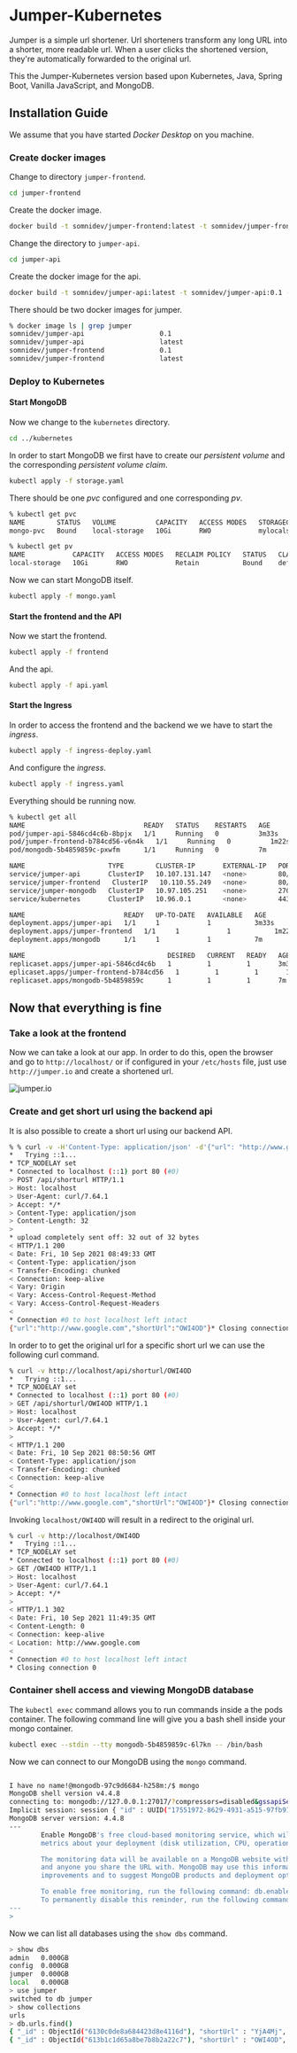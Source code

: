 # Jumper-Kubernetes

Jumper is a simple url shortener. Url shorteners transform any long URL into a shorter, more readable url. When a user clicks the shortened version, they're automatically forwarded to the original url.

This the Jumper-Kubernetes version based upon Kubernetes, Java, Spring Boot, Vanilla JavaScript, and MongoDB.

## Installation Guide

We assume that you have started _Docker Desktop_ on you machine.

### Create docker images

Change to directory `jumper-frontend`.

```bash
cd jumper-frontend
```

Create the docker image.

```bash
docker build -t somnidev/jumper-frontend:latest -t somnidev/jumper-frontend:0.1 -f Dockerfile .
```

Change the directory to `jumper-api`.

```bash
cd jumper-api
```

Create the docker image for the api.

```bash
docker build -t somnidev/jumper-api:latest -t somnidev/jumper-api:0.1 -f Dockerfile .
```

There should be two docker images for jumper.

```bash
% docker image ls | grep jumper                                                                  
somnidev/jumper-api                   0.1                                                     41889f012846   About a minute ago   196MB
somnidev/jumper-api                   latest                                                  41889f012846   About a minute ago   196MB
somnidev/jumper-frontend              0.1                                                     2ccbaf883b14   3 minutes ago        22.7MB
somnidev/jumper-frontend              latest                                                  2ccbaf883b14   3 minutes ago        22.7MB
```

### Deploy to Kubernetes

#### Start MongoDB

Now we change to the `kubernetes` directory.

```bash
cd ../kubernetes
```

In order to start MongoDB we first have to create our _persistent volume_ and the corresponding _persistent volume claim_.

```bash
kubectl apply -f storage.yaml
```

There should be one _pvc_ configured and one corresponding _pv_.

```bash
% kubectl get pvc
NAME        STATUS   VOLUME          CAPACITY   ACCESS MODES   STORAGECLASS     AGE
mongo-pvc   Bound    local-storage   10Gi       RWO            mylocalstorage   2m32s

% kubectl get pv 
NAME            CAPACITY   ACCESS MODES   RECLAIM POLICY   STATUS   CLAIM               STORAGECLASS     REASON   AGE
local-storage   10Gi       RWO            Retain           Bound    default/mongo-pvc   mylocalstorage            3m12s
```

Now we can start MongoDB itself.

```bash
kubectl apply -f mongo.yaml
```

#### Start the frontend and the API

Now we start the frontend.

```bash
kubectl apply -f frontend
```

And the api.

```bash
kubectl apply -f api.yaml
```

#### Start the Ingress

In order to access the frontend and the backend we we have to start the _ingress_.

```bash
kubectl apply -f ingress-deploy.yaml
```

And configure the _ingress_.

```bash
kubectl apply -f ingress.yaml
```

Everything should be running now.

```bash
% kubectl get all
NAME                              READY   STATUS    RESTARTS   AGE
pod/jumper-api-5846cd4c6b-8bpjx   1/1     Running   0          3m33s
pod/jumper-frontend-b784cd56-v6n4k   1/1     Running   0          1m22s
pod/mongodb-5b4859859c-pxwfm      1/1     Running   0          7m

NAME                     TYPE        CLUSTER-IP       EXTERNAL-IP   PORT(S)     AGE
service/jumper-api       ClusterIP   10.107.131.147   <none>        80/TCP      3m33s
service/jumper-frontend   ClusterIP   10.110.55.249   <none>        80/TCP      1m22s
service/jumper-mongodb   ClusterIP   10.97.105.251    <none>        27017/TCP   7m
service/kubernetes       ClusterIP   10.96.0.1        <none>        443/TCP     7d

NAME                         READY   UP-TO-DATE   AVAILABLE   AGE
deployment.apps/jumper-api   1/1     1            1           3m33s
deployment.apps/jumper-frontend   1/1     1            1           1m22s
deployment.apps/mongodb      1/1     1            1           7m

NAME                                    DESIRED   CURRENT   READY   AGE
replicaset.apps/jumper-api-5846cd4c6b   1         1         1       3m33s
eplicaset.apps/jumper-frontend-b784cd56   1         1         1       1m22
replicaset.apps/mongodb-5b4859859c      1         1         1       7m
```

## Now that everything is fine

### Take a look at the frontend

Now we can take a look at our app. In order to do this, open the browser and go to `http://localhost/` or if configured in your `/etc/hosts` file, just use `http://jumper.io` and create a shortened url.

![jumper.io](jumper.png)

### Create and get short url using the backend api

It is also possible to create a short url using our backend API.

```bash
% % curl -v -H'Content-Type: application/json' -d'{"url": "http://www.google.com"}' http://localhost/api/shorturl
*   Trying ::1...
* TCP_NODELAY set
* Connected to localhost (::1) port 80 (#0)
> POST /api/shorturl HTTP/1.1
> Host: localhost
> User-Agent: curl/7.64.1
> Accept: */*
> Content-Type: application/json
> Content-Length: 32
> 
* upload completely sent off: 32 out of 32 bytes
< HTTP/1.1 200 
< Date: Fri, 10 Sep 2021 08:49:33 GMT
< Content-Type: application/json
< Transfer-Encoding: chunked
< Connection: keep-alive
< Vary: Origin
< Vary: Access-Control-Request-Method
< Vary: Access-Control-Request-Headers
< 
* Connection #0 to host localhost left intact
{"url":"http://www.google.com","shortUrl":"OWI4OD"}* Closing connection 0
```

In order to to get the original url for a specific short url we can use the following curl command.

```bash
% curl -v http://localhost/api/shorturl/OWI4OD
*   Trying ::1...
* TCP_NODELAY set
* Connected to localhost (::1) port 80 (#0)
> GET /api/shorturl/OWI4OD HTTP/1.1
> Host: localhost
> User-Agent: curl/7.64.1
> Accept: */*
> 
< HTTP/1.1 200 
< Date: Fri, 10 Sep 2021 08:50:56 GMT
< Content-Type: application/json
< Transfer-Encoding: chunked
< Connection: keep-alive
< 
* Connection #0 to host localhost left intact
{"url":"http://www.google.com","shortUrl":"OWI4OD"}* Closing connection 0
```

Invoking `localhost/OWI4OD` will result in a redirect to the original url.

```bash
% curl -v http://localhost/OWI4OD             
*   Trying ::1...
* TCP_NODELAY set
* Connected to localhost (::1) port 80 (#0)
> GET /OWI4OD HTTP/1.1
> Host: localhost
> User-Agent: curl/7.64.1
> Accept: */*
> 
< HTTP/1.1 302 
< Date: Fri, 10 Sep 2021 11:49:35 GMT
< Content-Length: 0
< Connection: keep-alive
< Location: http://www.google.com
< 
* Connection #0 to host localhost left intact
* Closing connection 0
```

### Container shell access and viewing MongoDB database

The `kubectl exec` command allows you to run commands inside a the pods container. The following command line will give you a bash shell inside your mongo container.

```bash
kubectl exec --stdin --tty mongodb-5b4859859c-6l7kn -- /bin/bash
```

Now we can connect to our MongoDB using the `mongo` command.

```bash

I have no name!@mongodb-97c9d6684-h258m:/$ mongo
MongoDB shell version v4.4.8
connecting to: mongodb://127.0.0.1:27017/?compressors=disabled&gssapiServiceName=mongodb
Implicit session: session { "id" : UUID("17551972-8629-4931-a515-97fb91ead8cc") }
MongoDB server version: 4.4.8
---
        Enable MongoDB's free cloud-based monitoring service, which will then receive and display
        metrics about your deployment (disk utilization, CPU, operation statistics, etc).

        The monitoring data will be available on a MongoDB website with a unique URL accessible to you
        and anyone you share the URL with. MongoDB may use this information to make product
        improvements and to suggest MongoDB products and deployment options to you.

        To enable free monitoring, run the following command: db.enableFreeMonitoring()
        To permanently disable this reminder, run the following command: db.disableFreeMonitoring()
---
> 
```

Now we can list all databases using the `show dbs` command.

```bash
> show dbs
admin   0.000GB
config  0.000GB
jumper  0.000GB
local   0.000GB
> use jumper
switched to db jumper
> show collections
urls
> db.urls.find()
{ "_id" : ObjectId("6130c0de8a684423d8e4116d"), "shortUrl" : "YjA4Mj", "originalUrl" : "http://www.apple.com", "_class" : "io.jumper.api.model.ShortUrl" }
{ "_id" : ObjectId("613b1c1d65a8be7b8b2a22c7"), "shortUrl" : "OWI4OD", "originalUrl" : "http://www.google.com", "_class" : "io.jumper.api.model.ShortUrl" }
```
